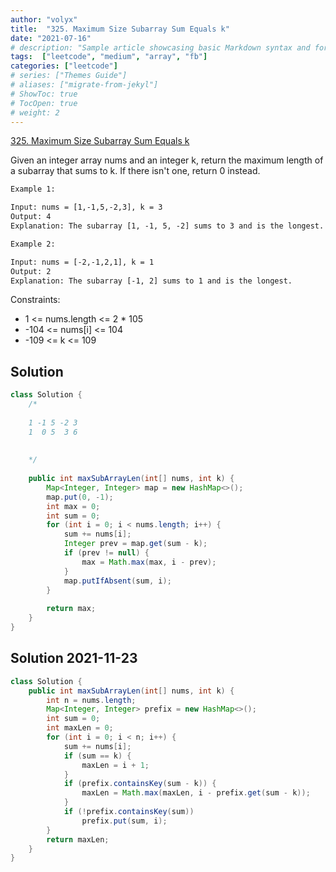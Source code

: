 ```yaml
---
author: "volyx"
title:  "325. Maximum Size Subarray Sum Equals k"
date: "2021-07-16"
# description: "Sample article showcasing basic Markdown syntax and formatting for HTML elements."
tags:  ["leetcode", "medium", "array", "fb"]
categories: ["leetcode"]
# series: ["Themes Guide"]
# aliases: ["migrate-from-jekyl"]
# ShowToc: true
# TocOpen: true
# weight: 2
---
```


[325. Maximum Size Subarray Sum Equals k](https://leetcode.com/problems/maximum-size-subarray-sum-equals-k/)

Given an integer array nums and an integer k, return the maximum length of a subarray that sums to k. If there isn't one, return 0 instead.

```txt
Example 1:

Input: nums = [1,-1,5,-2,3], k = 3
Output: 4
Explanation: The subarray [1, -1, 5, -2] sums to 3 and is the longest.

Example 2:

Input: nums = [-2,-1,2,1], k = 1
Output: 2
Explanation: The subarray [-1, 2] sums to 1 and is the longest.
```

Constraints:

- 1 <= nums.length <= 2 * 105
- -104 <= nums[i] <= 104
- -109 <= k <= 109

## Solution

```java
class Solution {
    /*
    
    1 -1 5 -2 3
    1  0 5  3 6
    
    
    */
    
    public int maxSubArrayLen(int[] nums, int k) {
        Map<Integer, Integer> map = new HashMap<>();
        map.put(0, -1);
        int max = 0;
        int sum = 0;
        for (int i = 0; i < nums.length; i++) {
            sum += nums[i];
            Integer prev = map.get(sum - k);
            if (prev != null) {
                max = Math.max(max, i - prev);
            }
            map.putIfAbsent(sum, i);
        }
        
        return max;
    }
}
```

## Solution 2021-11-23

```java
class Solution {
    public int maxSubArrayLen(int[] nums, int k) {
        int n = nums.length;
        Map<Integer, Integer> prefix = new HashMap<>();
        int sum = 0;
        int maxLen = 0;
        for (int i = 0; i < n; i++) {
            sum += nums[i];
            if (sum == k) {
                maxLen = i + 1;
            }
            if (prefix.containsKey(sum - k)) {
                maxLen = Math.max(maxLen, i - prefix.get(sum - k));
            }
            if (!prefix.containsKey(sum))
                prefix.put(sum, i);
        }
        return maxLen;
    }
}
```
